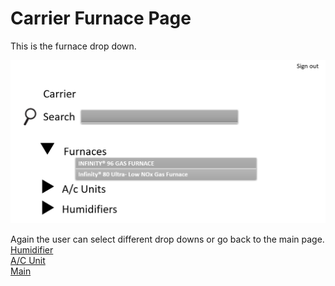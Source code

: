 # Carrier Furnace Page
This is the furnace drop down.

![CarrierFurnace](https://github.com/RC11B/HVAC-Project/blob/master/Wire%20Frame/pictures/Carrier2.png)

Again the user can select different drop downs or go back to the main page.
<br>
[Humidifier](CarrierHumidifiers.md)
<br>
[A/C Unit](CarrierAC-Units.md)
<br>
[Main](MainPage.md)
